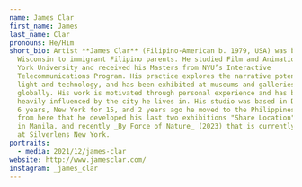 ```yaml
---
name: James Clar
first_name: James
last_name: Clar
pronouns: He/Him
short_bio: Artist **James Clar** (Filipino-American b. 1979, USA) was born in
  Wisconsin to immigrant Filipino parents. He studied Film and Animation at New
  York University and received his Masters from NYU’s Interactive
  Telecommunications Program. His practice explores the narrative potential of
  light and technology, and has been exhibited at museums and galleries
  globally. His work is motivated through personal experience and has been
  heavily influenced by the city he lives in. His studio was based in Dubai for
  6 years, New York for 15, and 2 years ago he moved to the Philippines. It's
  from here that he developed his last two exhibitions "Share Location" (2022)
  in Manila, and recently _By Force of Nature_ (2023) that is currently running
  at Silverlens New York.
portraits:
  - media: 2021/12/james-clar
website: http://www.jamesclar.com/
instagram: _james_clar
---
```

